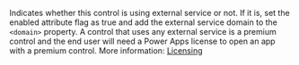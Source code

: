 Indicates whether this control is using external service or not. If it is, set the enabled attribute flag as true and add the external service domain to the `<domain>` property. A control that uses any external service is a premium control and the end user will need a Power Apps license to open an app with a premium control. More information: [Licensing](../../overview.md#licensing)